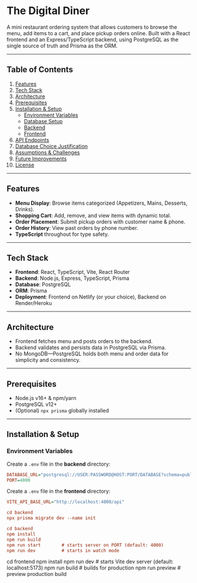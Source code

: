 # The Digital Diner

A mini restaurant ordering system that allows customers to browse the menu, add items to a cart, and place pickup orders online. Built with a React frontend and an Express/TypeScript backend, using PostgreSQL as the single source of truth and Prisma as the ORM.

---

## Table of Contents

1. [Features](#features)  
2. [Tech Stack](#tech-stack)  
3. [Architecture](#architecture)  
4. [Prerequisites](#prerequisites)  
5. [Installation & Setup](#installation--setup)  
   - [Environment Variables](#environment-variables)  
   - [Database Setup](#database-setup)  
   - [Backend](#backend)  
   - [Frontend](#frontend)  
6. [API Endpoints](#api-endpoints)  
7. [Database Choice Justification](#database-choice-justification)  
8. [Assumptions & Challenges](#assumptions--challenges)  
9. [Future Improvements](#future-improvements)  
10. [License](#license)  

---

## Features

- **Menu Display**: Browse items categorized (Appetizers, Mains, Desserts, Drinks).  
- **Shopping Cart**: Add, remove, and view items with dynamic total.  
- **Order Placement**: Submit pickup orders with customer name & phone.  
- **Order History**: View past orders by phone number.  
- **TypeScript** throughout for type safety.

---

## Tech Stack

- **Frontend**: React, TypeScript, Vite, React Router  
- **Backend**: Node.js, Express, TypeScript, Prisma  
- **Database**: PostgreSQL  
- **ORM**: Prisma  
- **Deployment**: Frontend on Netlify (or your choice), Backend on Render/Heroku  

---

## Architecture


- Frontend fetches menu and posts orders to the backend.
- Backend validates and persists data in PostgreSQL via Prisma.
- No MongoDB—PostgreSQL holds both menu and order data for simplicity and consistency.

---

## Prerequisites

- Node.js v16+ & npm/yarn  
- PostgreSQL v12+  
- (Optional) `npx prisma` globally installed

---

## Installation & Setup

### Environment Variables

Create a `.env` file in the **backend** directory:

```ini
DATABASE_URL="postgresql://USER:PASSWORD@HOST:PORT/DATABASE?schema=public"
PORT=4000
```

Create a `.env` file in the **frontend** directory:
```ini
VITE_API_BASE_URL="http://localhost:4000/api"

cd backend
npx prisma migrate dev --name init

cd backend
npm install
npm run build
npm run start        # starts server on PORT (default: 4000)
npm run dev          # starts in watch mode

```

cd frontend
npm install
npm run dev          # starts Vite dev server (default: localhost:5173)
npm run build        # builds for production
npm run preview      # preview production build
